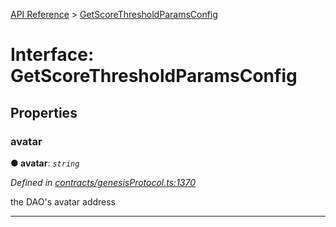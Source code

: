 [API Reference](../README.md) > [GetScoreThresholdParamsConfig](../interfaces/GetScoreThresholdParamsConfig.md)



# Interface: GetScoreThresholdParamsConfig


## Properties
<a id="avatar"></a>

###  avatar

**●  avatar**:  *`string`* 

*Defined in [contracts/genesisProtocol.ts:1370](https://github.com/daostack/arc.js/blob/616f6e7/lib/contracts/genesisProtocol.ts#L1370)*



the DAO's avatar address




___


